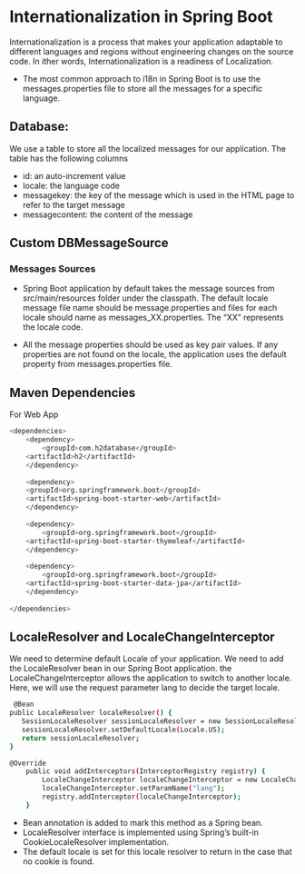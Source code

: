 # Internationalization in Spring Boot

Internationalization is a process that makes your application adaptable to different languages and regions without engineering
changes on the source code. In ither words, Internationalization is a readiness of Localization.
* The most common approach to i18n in Spring Boot is to use the messages.properties file to store all the messages for a specific language.

## Database:
We use a table to store all the localized messages for our application. The table has the following columns
* id: an auto-increment value
* locale: the language code
* messagekey: the key of the message which is used in the HTML page to refer to the target message
* messagecontent: the content of the message

## Custom DBMessageSource

### Messages Sources
* Spring Boot application by default takes the message sources from src/main/resources folder under the classpath. 
The default locale message file name should be message.properties and files for each locale should name as messages_XX.properties. 
The “XX” represents the locale code.

* All the message properties should be used as key pair values. If any properties are not found on the locale, 
the application uses the default property from messages.properties file.

## Maven Dependencies
For Web App
```sh
<dependencies>
    <dependency>
        <groupId>com.h2database</groupId>
	<artifactId>h2</artifactId>
    </dependency>
		
    <dependency>
	<groupId>org.springframework.boot</groupId>
	<artifactId>spring-boot-starter-web</artifactId>
    </dependency>
		
    <dependency>
        <groupId>org.springframework.boot</groupId>
	<artifactId>spring-boot-starter-thymeleaf</artifactId>
    </dependency>
		
    <dependency>
        <groupId>org.springframework.boot</groupId>
	<artifactId>spring-boot-starter-data-jpa</artifactId>
    </dependency>
		
</dependencies>
```
## LocaleResolver and LocaleChangeInterceptor
We need to determine default Locale of your application. We need to add the LocaleResolver bean in our Spring Boot application.
the LocaleChangeInterceptor allows the application to switch to another locale. Here, 
we will use the request parameter lang to decide the target locale.

```sh
 @Bean
public LocaleResolver localeResolver() {
   SessionLocaleResolver sessionLocaleResolver = new SessionLocaleResolver();
   sessionLocaleResolver.setDefaultLocale(Locale.US);
   return sessionLocaleResolver;
}

@Override
    public void addInterceptors(InterceptorRegistry registry) {
        LocaleChangeInterceptor localeChangeInterceptor = new LocaleChangeInterceptor();
        localeChangeInterceptor.setParamName("lang");
        registry.addInterceptor(localeChangeInterceptor);
    }
  ```
  
* Bean annotation is added to mark this method as a Spring bean.
* LocaleResolver interface is implemented using Spring’s built-in CookieLocaleResolver implementation.
* The default locale is set for this locale resolver to return in the case that no cookie is found.